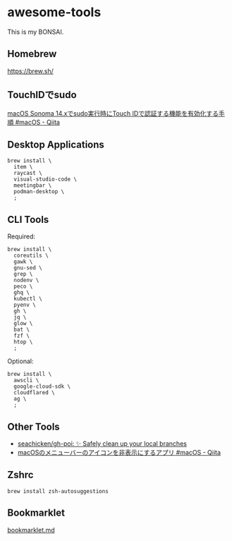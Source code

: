 # awesome-tools

This is my BONSAI.

## Homebrew

https://brew.sh/

## TouchIDでsudo

[macOS Sonoma 14.xでsudo実行時にTouch IDで認証する機能を有効化する手順 #macOS - Qiita](https://qiita.com/notakaos/items/fbc817741d43f24bf300)

## Desktop Applications

```
brew install \
  item \
  raycast \
  visual-studio-code \
  meetingbar \
  podman-desktop \
  ;
```

## CLI Tools

Required:

```
brew install \
  coreutils \
  gawk \
  gnu-sed \
  grep \
  nodenv \
  peco \
  ghq \
  kubectl \
  pyenv \
  gh \
  jq \
  glow \
  bat \
  fzf \
  htop \
  ;
```

Optional:

```
brew install \
  awscli \
  google-cloud-sdk \
  cloudflared \
  ag \
  ;
```

## Other Tools

- [seachicken/gh-poi: ✨ Safely clean up your local branches](https://github.com/seachicken/gh-poi)
- [macOSのメニューバーのアイコンを非表示にするアプリ #macOS - Qiita](https://qiita.com/tomoyk/items/8e6113b06b6f385c71f8)

## Zshrc

```
brew install zsh-autosuggestions
```

## Bookmarklet

[bookmarklet.md](https://gist.github.com/tomoyk/673926c1b7d4203355a4b1ca2a98b0a7)

